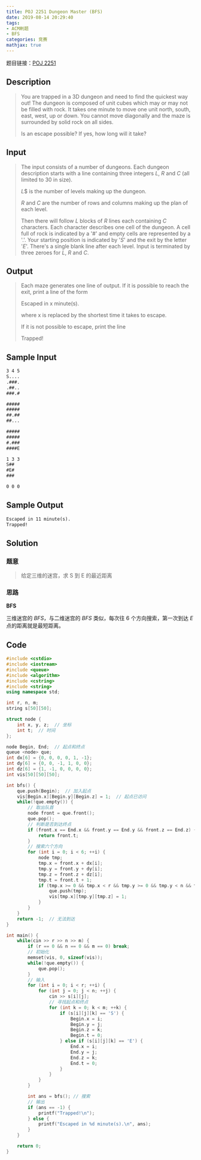 ```yaml
---
title: POJ 2251 Dungeon Master (BFS)
date: 2019-08-14 20:29:40
tags:
- ACM刷题
- BFS
categories: 竞赛
mathjax: true
---
```


题目链接：[POJ 2251](http://poj.org/problem?id=2251)

## Description
> You are trapped in a 3D dungeon and need to find the quickest way out! The dungeon is composed of unit cubes which may or may not be filled with rock. It takes one minute to move one unit north, south, east, west, up or down. You cannot move diagonally and the maze is surrounded by solid rock on all sides. 
> 
> Is an escape possible? If yes, how long will it take?  

<!--more-->

## Input
> The input consists of a number of dungeons. Each dungeon description starts with a line containing three integers $L$, $R$ and $C$ (all limited to $30$ in size). 
> 
> $L$$ is the number of levels making up the dungeon. 
> 
> $R$ and $C$ are the number of rows and columns making up the plan of each level. 
> 
> Then there will follow $L$ blocks of $R$ lines each containing $C$ characters. Each character describes one cell of the dungeon. A cell full of rock is indicated by a '$\#$' and empty cells are represented by a '$.$'. Your starting position is indicated by '$S$' and the exit by the letter '$E$'. There's a single blank line after each level. Input is terminated by three zeroes for $L$, $R$ and $C$.

## Output
> Each maze generates one line of output. If it is possible to reach the exit, print a line of the form
>  
> Escaped in x minute(s).
> 
> where x is replaced by the shortest time it takes to escape. 
> 
> If it is not possible to escape, print the line 
> 
> Trapped!
 

## Sample Input
```markdown
3 4 5
S....
.###.
.##..
###.#

#####
#####
##.##
##...

#####
#####
#.###
####E

1 3 3
S##
#E#
###

0 0 0
```

## Sample Output
```markdown
Escaped in 11 minute(s).
Trapped!
```

## Solution

### 题意

> 给定三维的迷宫，求 S 到 E 的最近距离

### 思路

**BFS**

三维迷宫的 $BFS$，与二维迷宫的 $BFS$ 类似，每次往 $6$ 个方向搜索，第一次到达 $E$ 点的距离就是最短距离。

## Code

```cpp
#include <cstdio>
#include <iostream>
#include <queue>
#include <algorithm>
#include <cstring>
#include <string>
using namespace std;

int r, n, m;
string s[50][50];

struct node {
    int x, y, z;  // 坐标
    int t;  // 时间
};

node Begin, End;  // 起点和终点
queue <node> que;
int dx[6] = {0, 0, 0, 0, 1, -1};
int dy[6] = {0, 0, -1, 1, 0, 0};
int dz[6] = {1, -1, 0, 0, 0, 0};
int vis[50][50][50];

int bfs() {
    que.push(Begin);  // 加入起点
    vis[Begin.x][Begin.y][Begin.z] = 1;  // 起点已访问
    while(!que.empty()) {
        // 取出队首
        node front = que.front();
        que.pop();
        // 判断是否到达终点
        if (front.x == End.x && front.y == End.y && front.z == End.z) {
            return front.t;
        }
        // 搜索六个方向
        for (int i = 0; i < 6; ++i) {
            node tmp;
            tmp.x = front.x + dx[i];
            tmp.y = front.y + dy[i];
            tmp.z = front.z + dz[i];
            tmp.t = front.t + 1;
            if (tmp.x >= 0 && tmp.x < r && tmp.y >= 0 && tmp.y < n && tmp.z >= 0 && tmp.z < m && !vis[tmp.x][tmp.y][tmp.z] && s[tmp.x][tmp.y][tmp.z] != '#') {
                que.push(tmp);
                vis[tmp.x][tmp.y][tmp.z] = 1;
            }
        }
    }
    return -1;  // 无法到达
}

int main() {
    while(cin >> r >> n >> m) {
        if (r == 0 && n == 0 && m == 0) break;
        // 初始化
        memset(vis, 0, sizeof(vis));
        while(!que.empty()) {
            que.pop();
        }
        // 输入
        for (int i = 0; i < r; ++i) {
            for (int j = 0; j < n; ++j) {
                cin >> s[i][j];
                // 寻找起点和终点
                for (int k = 0; k < m; ++k) {
                    if (s[i][j][k] == 'S') {
                        Begin.x = i;
                        Begin.y = j;
                        Begin.z = k;
                        Begin.t = 0;
                    } else if (s[i][j][k] == 'E') {
                        End.x = i;
                        End.y = j;
                        End.z = k;
                        End.t = 0;
                    }
                }
            }
        }

        int ans = bfs(); // 搜索
        // 输出
        if (ans == -1) {
            printf("Trapped!\n");
        } else {
            printf("Escaped in %d minute(s).\n", ans);
        }
    }

    return 0;
}
```